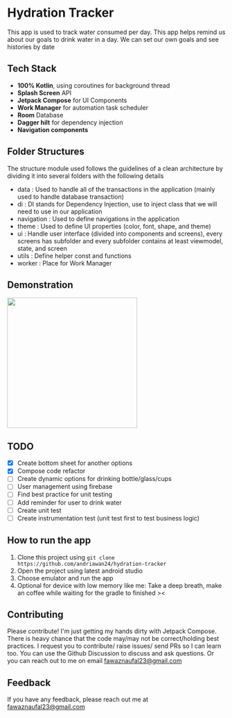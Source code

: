 
# Hydration Tracker

This app is used to track water consumed per day. This app helps remind us about our goals to drink water in a day. We can set our own goals and see histories by date
## Tech Stack

* **100% Kotlin**, using coroutines for background thread
* **Splash Screen** API
* **Jetpack Compose** for UI Components
* **Work Manager** for automation task scheduler
* **Room** Database
* **Dagger hilt** for dependency injection
* **Navigation components**

## Folder Structures
The structure module used follows the guidelines of a clean architecture by dividing it into several folders with the following details
- data : Used to handle all of the transactions in the application (mainly used to handle database transaction)
- di : DI stands for Dependency Injection, use to inject class that we will need to use in our application
- navigation : Used to define navigations in the application
- theme : Used to define UI properties (color, font, shape, and theme)
- ui : Handle user interface (divided into components and screens), every screens has subfolder and every subfolder contains at least viewmodel, state, and screen
- utils : Define helper const and functions
- worker : Place for Work Manager

## Demonstration

<img src="https://raw.github.com/andriawan24/hydration-tracker/master/screenshots/screen.gif" width="300" />

## TODO
- [x] Create bottom sheet for another options
- [x] Compose code refactor
- [ ] Create dynamic options for drinking bottle/glass/cups
- [ ] User management using firebase
- [ ] Find best practice for unit testing
- [ ] Add reminder for user to drink water
- [ ] Create unit test
- [ ] Create instrumentation test (unit test first to test business logic)

## How to run the app
1. Clone this project using ```git clone https://github.com/andriawan24/hydration-tracker```
2. Open the project using latest android studio
3. Choose emulator and run the app
4. Optional for device with low memory like me: Take a deep breath, make an coffee while waiting for the gradle to finished ><

## Contributing

Please contribute! I'm just getting my hands dirty with Jetpack Compose.
There is heavy chance that the code may/may not be correct/holding best practices. I request you to contribute/ raise issues/ send PRs so I can learn too. You can use the Github Discussion to discuss and ask questions. Or you can reach out to me on email fawaznaufal23@gmail.com

## Feedback

If you have any feedback, please reach out me at fawaznaufal23@gmail.com

